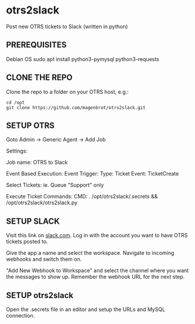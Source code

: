 # otrs2slack
Post new OTRS tickets to Slack (written in python)

## PREREQUISITES

Debian OS
sudo apt install python3-pymysql python3-requests

## CLONE THE REPO

Clone the repo to a folder on your OTRS host, e.g.:
```
cd /opt
git clone https://github.com/magenbrot/otrs2slack.git
```

## SETUP OTRS

Goto Admin -> Generic Agent -> Add Job

Settings:

Job name: OTRS to Slack

Event Based Execution:
  Event Trigger:
    Type: Ticket
    Event: TicketCreate

Select Tickets:
  ie. Queue "Support" only

Execute Ticket Commands:
  CMD: . /opt/otrs2slack/.secrets && /opt/otrs2slack/otrs2slack.py

## SETUP SLACK

Visit this link on [slack.com](https://api.slack.com/apps?new_app=1). Log in with the account you want to have OTRS tickets posted to.

Give the app a name and select the workspace. Navigate to incoming webhooks and switch them on.

"Add New Webhook to Workspace" and select the channel where you want the messages to show up. Remember the webhook URL for the next step.

## SETUP otrs2slack

Open the .secrets file in an editor and setup the URLs and MySQL connection.
